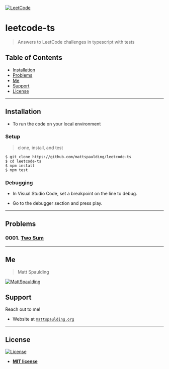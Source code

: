 <a href="https://leetcode.com"><img src="https://leetcode.com/static/images/LeetCode_Sharing.png" title="LeetCode" alt="LeetCode"></a>

# leetcode-ts

> Answers to LeetCode challenges in typescript with tests

## Table of Contents

- [Installation](#installation)
- [Problems](#problems)
- [Me](#me)
- [Support](#support)
- [License](#license)

---

## Installation

- To run the code on your local environment

### Setup

> clone, install, and test

```shell
$ git clone https://github.com/mattspaulding/leetcode-ts
$ cd leetcode-ts
$ npm install
$ npm test
```

### Debugging

- In Visual Studio Code, set a breakpoint on the line to debug.

- Go to the debugger section and press play.

---

## Problems

### 0001. [Two Sum](/src/problems/0001.TwoSum)

---

## Me

> Matt Spaulding

[![MattSpaulding](https://avatars0.githubusercontent.com/u/3589877?s=460&v=4)](https://mattspaulding.org)

## Support

Reach out to me!

- Website at <a href="https://mattspaulding.org" target="_blank">`mattspaulding.org`</a>

---

## License

[![License](http://img.shields.io/:license-mit-blue.svg?style=flat-square)](http://badges.mit-license.org)

- **[MIT license](http://opensource.org/licenses/mit-license.php)**
